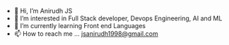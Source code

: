 - 👋 Hi, I’m Anirudh JS
- 👀 I’m interested in Full Stack developer, Devops Engineering, AI and ML
- 🌱 I’m currently learning Front end Languages
- 📫 How to reach me ... jsanirudh1998@gmail.com

<!---
jsanirudh/jsanirudh is a ✨ special ✨ repository because its `README.md` (this file) appears on your GitHub profile.
You can click the Preview link to take a look at your changes.
--->
